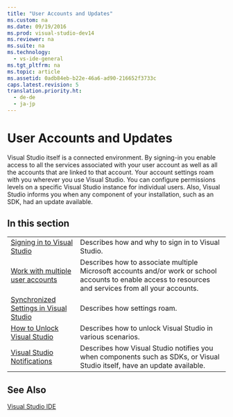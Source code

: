 ```yaml
---
title: "User Accounts and Updates"
ms.custom: na
ms.date: 09/19/2016
ms.prod: visual-studio-dev14
ms.reviewer: na
ms.suite: na
ms.technology: 
  - vs-ide-general
ms.tgt_pltfrm: na
ms.topic: article
ms.assetid: 0adb84eb-b22e-46a6-ad90-216652f3733c
caps.latest.revision: 5
translation.priority.ht: 
  - de-de
  - ja-jp
---
```

# User Accounts and Updates
Visual Studio itself is a connected environment. By signing-in you enable access to all the services associated with your user account as well as all the accounts that are linked to that account. Your account settings roam with you wherever you use Visual Studio. You can configure permissions levels on a specific Visual Studio instance for individual users. Also, Visual Studio informs you when any component of your installation, such as an SDK, had an update available.  
  
## In this section  
  
|||  
|-|-|  
|[Signing in to Visual Studio](../vs140/Signing-in-to-Visual-Studio.md)|Describes how and why to sign in to Visual Studio.|  
|[Work with multiple user accounts](../vs140/Work-with-multiple-user-accounts.md)|Describes how to associate multiple Microsoft accounts and/or work or school accounts to enable access to resources and services from all your accounts.|  
|[Synchronized Settings in Visual Studio](../vs140/Synchronized-Settings-in-Visual-Studio.md)|Describes how settings roam.|  
|[How to Unlock Visual Studio](../vs140/How-to-Unlock-Visual-Studio.md)|Describes how to unlock Visual Studio in various scenarios.|  
|[Visual Studio Notifications](../vs140/Visual-Studio-Notifications.md)|Describes how Visual Studio notifies you when components such as SDKs, or Visual Studio itself, have an update available.|  
  
## See Also  
 [Visual Studio IDE](../Topic/Visual%20Studio%20IDE.md)